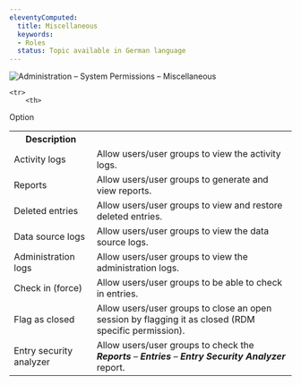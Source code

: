 ```yaml
---
eleventyComputed:
  title: Miscellaneous
  keywords:
  - Roles
  status: Topic available in German language
---
```

![Administration – System Permissions – Miscellaneous](https://webdevolutions.azureedge.net/docs/en/server/ServerOp0062.png)

<table>

	<tr>
		<th>
Option
		</th>
		<th>
Description
		</th>
	</tr>
	<tr>
		<td>
Activity logs
		</td>
		<td>
Allow users/user groups to view the activity logs.
		</td>
	</tr>
	<tr>
		<td>
Reports
		</td>
		<td>
Allow users/user groups to generate and view reports.
		</td>
	</tr>
	<tr>
		<td>
Deleted entries
		</td>
		<td>
Allow users/user groups to view and restore deleted entries.
		</td>
	</tr>
	<tr>
		<td>
Data source logs
		</td>
		<td>
Allow users/user groups to view the data source logs.
		</td>
	</tr>
	<tr>
		<td>
Administration logs
		</td>
		<td>
Allow users/user groups to view the administration logs.
		</td>
	</tr>
	<tr>
		<td>
Check in (force)
		</td>
		<td>
Allow users/user groups to be able to check in entries.
		</td>
	</tr>
	<tr>
		<td>
Flag as closed
		</td>
		<td>
Allow users/user groups to close an open session by flagging it as closed (RDM specific permission).
		</td>
	</tr>
	<tr>
		<td>
Entry security analyzer
		</td>
		<td>
Allow users/user groups to check the ***Reports*** – ***Entries*** – ***Entry Security Analyzer*** report.
		</td>
	</tr>
</table>

